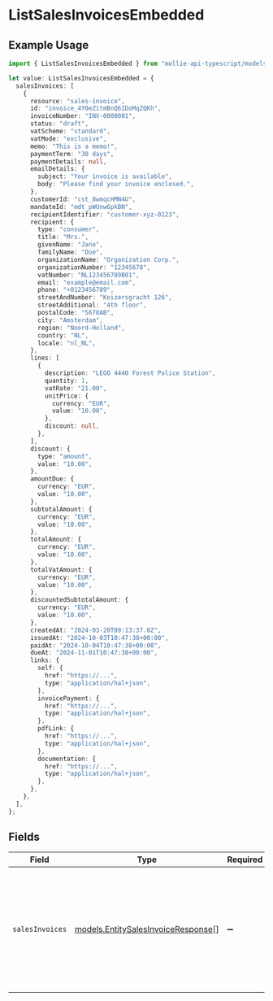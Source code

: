 # ListSalesInvoicesEmbedded

## Example Usage

```typescript
import { ListSalesInvoicesEmbedded } from "mollie-api-typescript/models/operations";

let value: ListSalesInvoicesEmbedded = {
  salesInvoices: [
    {
      resource: "sales-invoice",
      id: "invoice_4Y0eZitmBnQ6IDoMqZQKh",
      invoiceNumber: "INV-0000001",
      status: "draft",
      vatScheme: "standard",
      vatMode: "exclusive",
      memo: "This is a memo!",
      paymentTerm: "30 days",
      paymentDetails: null,
      emailDetails: {
        subject: "Your invoice is available",
        body: "Please find your invoice enclosed.",
      },
      customerId: "cst_8wmqcHMN4U",
      mandateId: "mdt_pWUnw6pkBN",
      recipientIdentifier: "customer-xyz-0123",
      recipient: {
        type: "consumer",
        title: "Mrs.",
        givenName: "Jane",
        familyName: "Doe",
        organizationName: "Organization Corp.",
        organizationNumber: "12345678",
        vatNumber: "NL123456789B01",
        email: "example@email.com",
        phone: "+0123456789",
        streetAndNumber: "Keizersgracht 126",
        streetAdditional: "4th floor",
        postalCode: "5678AB",
        city: "Amsterdam",
        region: "Noord-Holland",
        country: "NL",
        locale: "nl_NL",
      },
      lines: [
        {
          description: "LEGO 4440 Forest Police Station",
          quantity: 1,
          vatRate: "21.00",
          unitPrice: {
            currency: "EUR",
            value: "10.00",
          },
          discount: null,
        },
      ],
      discount: {
        type: "amount",
        value: "10.00",
      },
      amountDue: {
        currency: "EUR",
        value: "10.00",
      },
      subtotalAmount: {
        currency: "EUR",
        value: "10.00",
      },
      totalAmount: {
        currency: "EUR",
        value: "10.00",
      },
      totalVatAmount: {
        currency: "EUR",
        value: "10.00",
      },
      discountedSubtotalAmount: {
        currency: "EUR",
        value: "10.00",
      },
      createdAt: "2024-03-20T09:13:37.0Z",
      issuedAt: "2024-10-03T10:47:38+00:00",
      paidAt: "2024-10-04T10:47:38+00:00",
      dueAt: "2024-11-01T10:47:38+00:00",
      links: {
        self: {
          href: "https://...",
          type: "application/hal+json",
        },
        invoicePayment: {
          href: "https://...",
          type: "application/hal+json",
        },
        pdfLink: {
          href: "https://...",
          type: "application/hal+json",
        },
        documentation: {
          href: "https://...",
          type: "application/hal+json",
        },
      },
    },
  ],
};
```

## Fields

| Field                                                                                                                                                                | Type                                                                                                                                                                 | Required                                                                                                                                                             | Description                                                                                                                                                          |
| -------------------------------------------------------------------------------------------------------------------------------------------------------------------- | -------------------------------------------------------------------------------------------------------------------------------------------------------------------- | -------------------------------------------------------------------------------------------------------------------------------------------------------------------- | -------------------------------------------------------------------------------------------------------------------------------------------------------------------- |
| `salesInvoices`                                                                                                                                                      | [models.EntitySalesInvoiceResponse](../../models/entitysalesinvoiceresponse.md)[]                                                                                    | :heavy_minus_sign:                                                                                                                                                   | An array of sales invoice objects. For a complete reference of the sales invoice object, refer to<br/>the [Get sales invoice endpoint](get-sales-invoice) documentation. |
